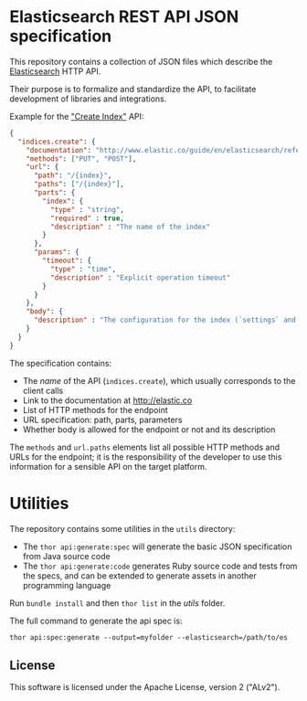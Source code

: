 # Elasticsearch REST API JSON specification

This repository contains a collection of JSON files which describe the [Elasticsearch](http://elastic.co) HTTP API.

Their purpose is to formalize and standardize the API, to facilitate development of libraries and integrations.

Example for the ["Create Index"](http://www.elastic.co/guide/en/elasticsearch/reference/master/indices-create-index.html) API:

```json
{
  "indices.create": {
    "documentation": "http://www.elastic.co/guide/en/elasticsearch/reference/master/indices-create-index.html",
    "methods": ["PUT", "POST"],
    "url": {
      "path": "/{index}",
      "paths": ["/{index}"],
      "parts": {
        "index": {
          "type" : "string",
          "required" : true,
          "description" : "The name of the index"
        }
      },
      "params": {
        "timeout": {
          "type" : "time",
          "description" : "Explicit operation timeout"
        }
      }
    },
    "body": {
      "description" : "The configuration for the index (`settings` and `mappings`)"
    }
  }
}
```

The specification contains:

* The _name_ of the API (`indices.create`), which usually corresponds to the client calls
* Link to the documentation at <http://elastic.co>
* List of HTTP methods for the endpoint
* URL specification: path, parts, parameters
* Whether body is allowed for the endpoint or not and its description

The `methods` and `url.paths` elements list all possible HTTP methods and URLs for the endpoint;
it is the responsibility of the developer to use this information for a sensible API on the target platform.

# Utilities

The repository contains some utilities in the `utils` directory:

* The `thor api:generate:spec` will generate the basic JSON specification from Java source code
* The `thor api:generate:code` generates Ruby source code and tests from the specs, and can be extended
  to generate assets in another programming language

Run `bundle install` and then `thor list` in the _utils_ folder.

The full command to generate the api spec is:

    thor api:spec:generate --output=myfolder --elasticsearch=/path/to/es

## License

This software is licensed under the Apache License, version 2 ("ALv2").

